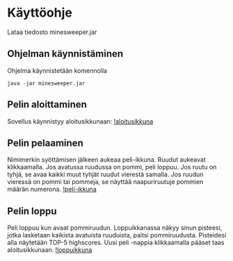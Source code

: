 # Käyttöohje

Lataa tiedosto minesweeper.jar

## Ohjelman käynnistäminen

Ohjelma käynnistetään komennolla
```
java -jar minesweeper.jar
```

## Pelin aloittaminen

Sovellus käynnistyy aloitusikkunaan:
[!aloitusikkuna](dokumentaatio/kuvat/kuva-01.png)

## Pelin pelaaminen

Nimimerkin syöttämisen jälkeen aukeaa peli-ikkuna.
Ruudut aukeavat klikkaamalla. Jos avatussa ruudussa on pommi, peli loppuu.
Jos ruutu on tyhjä, se avaa kaikki muut tyhjät ruudut vierestä samalla.
Jos ruudun vieressä on pommi tai pommeja, se näyttää naapuriruutuje pommien määrän numerona.
[!peli-ikkuna](dokumentaatio/kuvat/kuva-02.png)

## Pelin loppu

Peli loppuu kun avaat pommiruudun.
Loppuikkanassa näkyy sinun pisteesi, jotka lasketaan kaikista avatuista ruuduista, paitsi pommiruudusta. Pisteidesi alla näytetään TOP-5 highscores.
Uusi peli -nappia klikkaamalla pääset taas aloitusikkunaan.
[!loppuikkuna](dokumentaatio/kuvat/kuva-03.png)